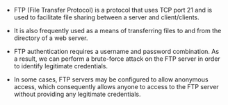 
- FTP (File Transfer Protocol) is a protocol that uses TCP port 21 and is used to facilitate file sharing between a server and client/clients.

- It is also frequently used as a means of transferring files to and from the directory of a web server.

- FTP authentication requires a username and password combination. As a result, we can perform a brute-force attack on the FTP server in order to identify legitimate credentials.

- In some cases, FTP servers may be configured to allow anonymous access, which consequently allows anyone to access to the FTP server without providing any legitimate credentials. 